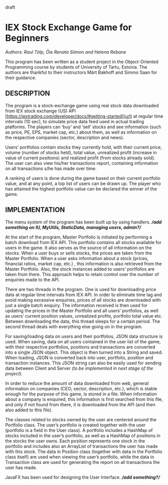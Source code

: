draft
# IEX Stock Exchange Game for Beginners  
_Authors: Raul Tölp, Õie Renata Siimon and Helena Rebane_

This program has been written as a student project in the Object-Oriented Programming course
by students of University of Tartu, Estonia. The authors are thankful to their instructors
Märt Bakhoff and Simmo Saan for their guidance. 


## DESCRIPTION 

The program is a stock-exchange game using real stock data downloaded from IEX stock exchange (US) 
API [https://iextrading.com/developer/docs/#getting-started](url) at regular time intervals (10 sec), 
to simulate price data feed used in actual trading platforms. The players can ‘buy’ and ‘sell’ stocks 
and see information (such as price, PE, EPS, market cap, etc.) about them, as well as information on 
the respective companies (sector, description and news). 

Users’ portfolios contain stocks they currently hold, with their current price, volume (number of 
stocks held), total value, unrealized profit (increase in value of current positions) and realized profit 
(from stocks already sold). The user can also view his/her transactions report, containing information 
on all transactions s/he has made over time. 

A ranking of users is done during the game based on their current portfolio value, and at any point, 
a top list of users can be drawn up. The player who has attained the highest portfolio value can be 
declared the winner of the game. 

## IMPLEMENTATION

The menu system of the program has been built up by using handlers. ***_/add something on IU, MyUtils, 
StaticData, managing users, admin?/_***

At the start of the program, Master Portfolio is initiated by performing a batch download from IEX API. 
This portfolio contains all stocks available for users in the game. It also serves as the source of 
all information on the stocks. When a user buys or sells stocks, the prices are taken from the 
Master Portfolio. When a user asks information about a stock (prices, financial ratios, market cap, etc.) , 
this information is also retrieved from the Master Portfolio. Also, the stock instances added to users’ 
portfolios are taken from there. This approach helps to retain control over the number of enquiries 
made to the API.

There are two threads in the program. One is used for downloading price data at regular time intervals 
from IEX API. In order to eliminate time lag and avoid making excessive enquiries, prices of all stocks 
are downloaded with just a single batch enquiry. The information received is then used for updating 
the prices in the Master Portfolio and all users’ portfolios, as well as users’ current position values, 
unrealized profits, portfolio total value etc. Between downloading the data, this thread sleeps for 
a certain period. The second thread deals with everything else going on in the program.

For saving/loading data on users and their portfolios, JSON data structure is used. When saving, data on 
all users contained in the user list of the game, with their respective portfolios, positions and 
transactions are converted into a single JSON object. This object is then turned into a String and saved. 
When loading, JSON is converted back into user, portfolio, position and transaction instances. 
This JSON string  can also be easily used for sending data between Client and Server _(to be implemented 
in next stage of the project)._  

In order to reduce the amount of data downloaded from web, general information on companies (CEO, sector,
 description, etc.), which is stable enough for the purpose of this game, is stored in a file. 
 When information about a company is enquired, this information is first searched from this file, and 
 only if not found from there, it is downloaded from the API (and then also added to this file).  

The classes related to stocks owned by the user are centered around the Portfolio class. The user’s 
portfolio is created together with the user (portfolio is a field in the User class). A portfolio
 includes a HashMap of stocks included in the user’s portfolio, as well as a HashMap of positions 
 in the stocks the user owns. Each position represents one stock in the portfolio and includes also 
 an ArrayList of transactions the user has made with this stock. The data in Position class (together with 
 data in the Portfolio class itself) are used when viewing the user’s portfolio, while the data in 
 Transaction class are used for generating the report on all transactions the user has made.

JavaFX has been used for designing the User Interface. ***_/add something?/_***



